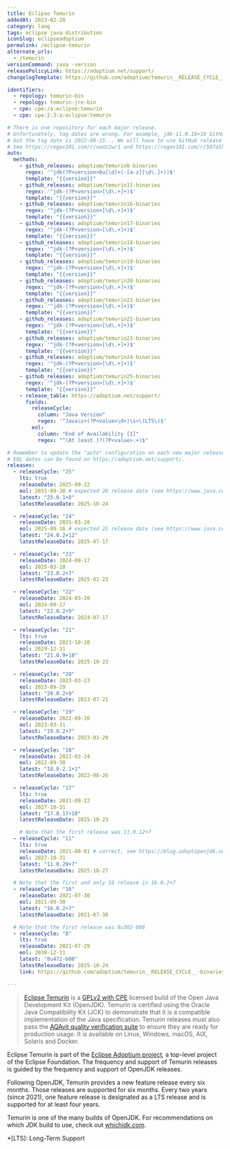 ```yaml
---
title: Eclipse Temurin
addedAt: 2023-02-20
category: lang
tags: eclipse java-distribution
iconSlug: eclipseadoptium
permalink: /eclipse-temurin
alternate_urls:
  - /temurin
versionCommand: java -version
releasePolicyLink: https://adoptium.net/support/
changelogTemplate: https://github.com/adoptium/temurin__RELEASE_CYCLE__-binaries/releases/tag/jdk-__LATEST__

identifiers:
  - repology: temurin-bin
  - repology: temurin-jre-bin
  - cpe: cpe:/a:eclipse:temurin
  - cpe: cpe:2.3:a:eclipse:temurin

# There is one repository for each major release.
# Unfortunately, tag dates are wrong. For example, jdk-11.0.18+10 GitHub release date is 2023-01-19,
# but the tag date is 2022-08-15... We will have to use GitHub release dates instead of tags dates.
# See https://regex101.com/r/vwUz2w/1 and https://regex101.com/r/507aSh/1.
auto:
  methods:
    - github_releases: adoptium/temurin8-binaries
      regex: '^jdk(?P<version>8u[\d]+(-[a-z][\d\.]+))$'
      template: "{{version}}"
    - github_releases: adoptium/temurin11-binaries
      regex: '^jdk-(?P<version>[\d\.+]+)$'
      template: "{{version}}"
    - github_releases: adoptium/temurin16-binaries
      regex: '^jdk-(?P<version>[\d\.+]+)$'
      template: "{{version}}"
    - github_releases: adoptium/temurin17-binaries
      regex: '^jdk-(?P<version>[\d\.+]+)$'
      template: "{{version}}"
    - github_releases: adoptium/temurin18-binaries
      regex: '^jdk-(?P<version>[\d\.+]+)$'
      template: "{{version}}"
    - github_releases: adoptium/temurin19-binaries
      regex: '^jdk-(?P<version>[\d\.+]+)$'
      template: "{{version}}"
    - github_releases: adoptium/temurin20-binaries
      regex: '^jdk-(?P<version>[\d\.+]+)$'
      template: "{{version}}"
    - github_releases: adoptium/temurin21-binaries
      regex: '^jdk-(?P<version>[\d\.+]+)$'
      template: "{{version}}"
    - github_releases: adoptium/temurin22-binaries
      regex: '^jdk-(?P<version>[\d\.+]+)$'
      template: "{{version}}"
    - github_releases: adoptium/temurin23-binaries
      regex: '^jdk-(?P<version>[\d\.+]+)$'
      template: "{{version}}"
    - github_releases: adoptium/temurin24-binaries
      regex: '^jdk-(?P<version>[\d\.+]+)$'
      template: "{{version}}"
    - github_releases: adoptium/temurin25-binaries
      regex: '^jdk-(?P<version>[\d\.+]+)$'
      template: "{{version}}"
    - release_table: https://adoptium.net/support/
      fields:
        releaseCycle:
          column: "Java Version"
          regex: '^Java\s+(?P<value>\d+)\s+\(LTS\)$'
        eol:
          column: "End of Availability [1]"
          regex: "^(At least )?(?P<value>.+)$"

# Remember to update the "auto" configuration on each new major release.
# EOL dates can be found on https://adoptium.net/support/.
releases:
  - releaseCycle: "25"
    lts: true
    releaseDate: 2025-09-22
    eol: 2031-09-30 # expected 28 release date (see https://www.java.com/releases/)
    latest: "25.0.1+8"
    latestReleaseDate: 2025-10-24

  - releaseCycle: "24"
    releaseDate: 2025-03-20
    eol: 2025-09-16 # expected 25 release date (see https://www.java.com/releases/)
    latest: "24.0.2+12"
    latestReleaseDate: 2025-07-17

  - releaseCycle: "23"
    releaseDate: 2024-09-17
    eol: 2025-03-18
    latest: "23.0.2+7"
    latestReleaseDate: 2025-01-23

  - releaseCycle: "22"
    releaseDate: 2024-03-20
    eol: 2024-09-17
    latest: "22.0.2+9"
    latestReleaseDate: 2024-07-17

  - releaseCycle: "21"
    lts: true
    releaseDate: 2023-10-10
    eol: 2029-12-31
    latest: "21.0.9+10"
    latestReleaseDate: 2025-10-23

  - releaseCycle: "20"
    releaseDate: 2023-03-23
    eol: 2023-09-19
    latest: "20.0.2+9"
    latestReleaseDate: 2023-07-21

  - releaseCycle: "19"
    releaseDate: 2022-09-26
    eol: 2023-03-31
    latest: "19.0.2+7"
    latestReleaseDate: 2023-01-20

  - releaseCycle: "18"
    releaseDate: 2022-03-24
    eol: 2022-09-30
    latest: "18.0.2.1+1"
    latestReleaseDate: 2022-08-26

  - releaseCycle: "17"
    lts: true
    releaseDate: 2021-09-22
    eol: 2027-10-31
    latest: "17.0.17+10"
    latestReleaseDate: 2025-10-23

    # Note that the first release was 11.0.12+7
  - releaseCycle: "11"
    lts: true
    releaseDate: 2021-08-01 # correct, see https://blog.adoptopenjdk.net/2021/08/goodbye-adoptopenjdk-hello-adoptium/
    eol: 2027-10-31
    latest: "11.0.29+7"
    latestReleaseDate: 2025-10-27

  # Note that the first and only 16 release is 16.0.2+7
  - releaseCycle: "16"
    releaseDate: 2021-07-30
    eol: 2021-09-30
    latest: "16.0.2+7"
    latestReleaseDate: 2021-07-30

  # Note that the first release was 8u302-b08
  - releaseCycle: "8"
    lts: true
    releaseDate: 2021-07-29
    eol: 2030-12-31
    latest: "8u472-b08"
    latestReleaseDate: 2025-10-24
    link: https://github.com/adoptium/temurin__RELEASE_CYCLE__-binaries/releases/tag/jdk__LATEST__

---
```


> [Eclipse Temurin](https://adoptium.net/temurin/) is a [GPLv2 with CPE](https://openjdk.org/legal/gplv2+ce.html)
> licensed build of the Open Java Development Kit (OpenJDK). Temurin is certified using the Oracle
> Java Compatibility Kit (JCK) to demonstrate that it is a compatible implementation of the Java
> specification. Temurin releases must also pass the [AQAvit quality verification suite](https://adoptium.net/aqavit/)
> to ensure they are ready for production usage. It is available on Linux, Windows, macOS, AIX,
> Solaris and Docker.

Eclipse Temurin is part of the [Eclipse Adoptium project](https://adoptium.net/about/), a top-level
project of the Eclipse Foundation. The frequency and support of Temurin releases is guided by the
frequency and support of OpenJDK releases.

Following OpenJDK, Temurin provides a new feature release every six months. Those releases are
supported for six months. Every two years (since 2021), one feature release is designated as a
LTS release and is supported for at least four years.

Temurin is one of the many builds of OpenJDK. For recommendations on which JDK build to use, check
out [whichjdk.com](https://whichjdk.com/#adoptium-eclipse-temurin).

*[LTS]: Long-Term Support
